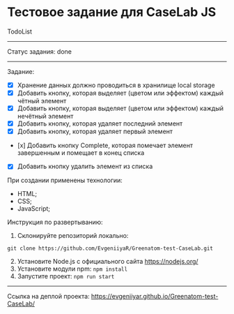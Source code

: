 # Тестовое задание для CaseLab JS #

TodoList

---

Статус задания: done

---

Задание:
- [x] Хранение данных должно проводиться в хранилище local storage
- [x] Добавить кнопку, которая выделяет (цветом или эффектом) каждый чётный элемент
- [x] Добавить кнопку, которая выделяет (цветом или эффектом) каждый нечётный элемент
- [x] Добавить кнопку, которая удаляет последний элемент
- [x] Добавить кнопку, которая удаляет первый элемент
- [х] Добавить кнопку Complete, которая помечает элемент завершенным и помещает в конец списка
- [x] Добавить кнопку удалить элемент из списка


При создании применены технологии:
* HTML;
* CSS;
* JavaScript;

Инструкция по развертыванию:
1. Склонируйте репозиторий локально:

`git clone https://github.com/EvgeniiyaR/Greenatom-test-CaseLab.git`


2. Установите Node.js с официального сайта https://nodejs.org/
3. Установите модули npm: `npm install`
4. Запустите проект: `npm run start`

---

Ссылка на деплой проекта: https://evgeniiyar.github.io/Greenatom-test-CaseLab/
